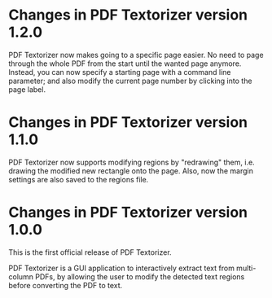 Changes in PDF Textorizer version 1.2.0
=======================================

PDF Textorizer now makes going to a specific page easier. No need to
page through the whole PDF from the start until the wanted page anymore.
Instead, you can now specify a starting page with a command line parameter;
and also modify the current page number by clicking into the page label.


Changes in PDF Textorizer version 1.1.0
=======================================

PDF Textorizer now supports modifying regions by "redrawing" them, i.e.
drawing the modified new rectangle onto the page. Also, now the margin
settings are also saved to the regions file.


Changes in PDF Textorizer version 1.0.0
=======================================

This is the first official release of PDF Textorizer.

PDF Textorizer is a GUI application to interactively extract text from
multi-column PDFs, by allowing the user to modify the detected text regions
before converting the PDF to text.



